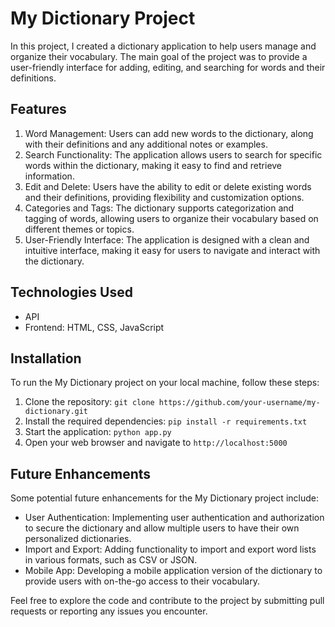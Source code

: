 # My Dictionary Project

In this project, I created a dictionary application to help users manage and organize their vocabulary. The main goal of the project was to provide a user-friendly interface for adding, editing, and searching for words and their definitions.

## Features

1. Word Management: Users can add new words to the dictionary, along with their definitions and any additional notes or examples.
2. Search Functionality: The application allows users to search for specific words within the dictionary, making it easy to find and retrieve information.
3. Edit and Delete: Users have the ability to edit or delete existing words and their definitions, providing flexibility and customization options.
4. Categories and Tags: The dictionary supports categorization and tagging of words, allowing users to organize their vocabulary based on different themes or topics.
5. User-Friendly Interface: The application is designed with a clean and intuitive interface, making it easy for users to navigate and interact with the dictionary.

## Technologies Used

- API
- Frontend: HTML, CSS, JavaScript

## Installation

To run the My Dictionary project on your local machine, follow these steps:

1. Clone the repository: `git clone https://github.com/your-username/my-dictionary.git`
2. Install the required dependencies: `pip install -r requirements.txt`
3. Start the application: `python app.py`
4. Open your web browser and navigate to `http://localhost:5000`

## Future Enhancements

Some potential future enhancements for the My Dictionary project include:

- User Authentication: Implementing user authentication and authorization to secure the dictionary and allow multiple users to have their own personalized dictionaries.
- Import and Export: Adding functionality to import and export word lists in various formats, such as CSV or JSON.
- Mobile App: Developing a mobile application version of the dictionary to provide users with on-the-go access to their vocabulary.

Feel free to explore the code and contribute to the project by submitting pull requests or reporting any issues you encounter.
